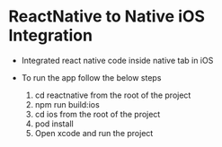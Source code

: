 # ReactNative to Native iOS Integration

* Integrated react native code inside native tab in iOS
* To run the app follow the below steps

   1. cd reactnative from the root of the project
   2. npm run build:ios
   3. cd ios from the root of the project
   4. pod install
   5. Open xcode and run the project
